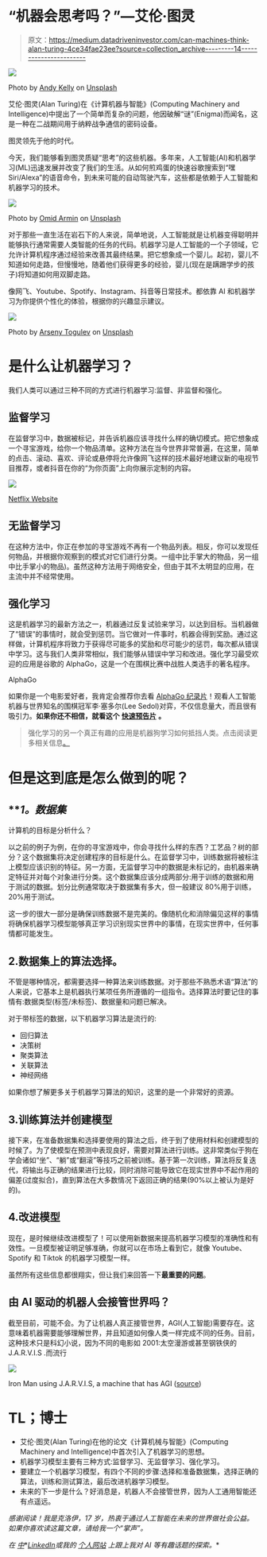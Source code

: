 # “机器会思考吗？”—艾伦·图灵

> 原文：<https://medium.datadriveninvestor.com/can-machines-think-alan-turing-4ce34fae23ee?source=collection_archive---------14----------------------->

![](img/6b7f2dd718a9aed4dd96bb2e11a9c4fd.png)

Photo by [Andy Kelly](https://unsplash.com/@askkell?utm_source=unsplash&utm_medium=referral&utm_content=creditCopyText) on [Unsplash](https://unsplash.com/s/photos/machine-learning?utm_source=unsplash&utm_medium=referral&utm_content=creditCopyText)

艾伦·图灵(Alan Turing)在《计算机器与智能》(Computing Machinery and Intelligence)中提出了一个简单而复杂的问题，他因破解“谜”(Enigma)而闻名，这是一种在二战期间用于纳粹战争通信的密码设备。

图灵领先于他的时代。

今天，我们能够看到图灵质疑“思考”的这些机器。多年来，人工智能(AI)和机器学习(ML)迅速发展并改变了我们的生活。从如何煎鸡蛋的快速谷歌搜索到“嘿 Siri/Alexa”的语音命令，到未来可能的自动驾驶汽车，这些都是依赖于人工智能和机器学习的技术。

![](img/c16756d53a10f6670e09e947ffedccae.png)

Photo by [Omid Armin](https://unsplash.com/@omidarmin?utm_source=unsplash&utm_medium=referral&utm_content=creditCopyText) on [Unsplash](https://unsplash.com/s/photos/siri?utm_source=unsplash&utm_medium=referral&utm_content=creditCopyText)

对于那些一直生活在岩石下的人来说，简单地说，人工智能就是让机器变得聪明并能够执行通常需要人类智能的任务的代码。机器学习是人工智能的一个子领域，它允许计算机程序通过经验来改善其最终结果。把它想象成一个婴儿。起初，婴儿不知道如何走路，但慢慢地，随着他们获得更多的经验，婴儿(现在是蹒跚学步的孩子)将知道如何用双脚走路。

像网飞、Youtube、Spotify、Instagram、抖音等日常技术。都依靠 AI 和机器学习为你提供个性化的体验，根据你的兴趣显示建议。

![](img/823c9752104e12a2f61e6c67e1d855ba.png)

Photo by [Arseny Togulev](https://unsplash.com/@tetrakiss?utm_source=unsplash&utm_medium=referral&utm_content=creditCopyText) on [Unsplash](https://unsplash.com/s/photos/machine-learning?utm_source=unsplash&utm_medium=referral&utm_content=creditCopyText)

# 是什么让机器学习？

我们人类可以通过三种不同的方式进行机器学习:监督、非监督和强化。

## 监督学习

在监督学习中，数据被标记，并告诉机器应该寻找什么样的确切模式。把它想象成一个寻宝游戏，给你一个物品清单。这种方法在当今世界非常普遍，在这里，简单的点击、滚动、喜欢、评论或悬停将允许像网飞这样的技术最好地建议新的电视节目推荐，或者抖音在你的“为你页面”上向你展示定制的内容。

![](img/7760f511e4b268549dc2ca39bbfce13a.png)

[Netflix Website](https://www.netflix.com/ca/)

## 无监督学习

在这种方法中，你正在参加的寻宝游戏不再有一个物品列表。相反，你可以发现任何物品，并根据你观察到的模式对它们进行分类。一组中比手掌大的物品，另一组中比手掌小的物品)。虽然这种方法用于网络安全，但由于其不太明显的应用，在主流中并不经常使用。

## 强化学习

这是机器学习的最新方法之一，机器通过反复试验来学习，以达到目标。当机器做了“错误”的事情时，就会受到惩罚。当它做对一件事时，机器会得到奖励。通过这样做，计算机程序将致力于获得尽可能多的奖励和尽可能少的惩罚，每次都从错误中学习。这与我们人类非常相似，我们能够从错误中学习和改进。强化学习最受欢迎的应用是谷歌的 AlphaGo，这是一个在围棋比赛中战胜人类选手的著名程序。

AlphaGo

如果你是一个电影爱好者，我肯定会推荐你去看 [AlphaGo 纪录片](https://www.youtube.com/watch?v=WXuK6gekU1Y)！观看人工智能机器与世界知名的围棋冠军李·塞多尔(Lee Sedol)对弈，不仅信息量大，而且很有吸引力。**如果你还不相信，就看这个** [**快速预告片**](https://www.youtube.com/watch?v=8tq1C8spV_g) **。**

> 强化学习的另一个真正有趣的应用是机器狗学习如何抵挡人类。点击阅读更多相关信息[。](https://www.wired.com/story/watch-a-robot-dog-learn-how-to-deftly-fend-off-a-human/?utm_campaign=Artificial%2BIntelligence%2BWeekly&utm_medium=email&utm_source=Artificial_Intelligence_Weekly_195)

# 但是这到底是怎么做到的呢？

## ***1。*数据集**

计算机的目标是分析什么？

以之前的例子为例，在你的寻宝游戏中，你会寻找什么样的东西？工艺品？树的部分？这个数据集将决定创建程序的目标是什么。在监督学习中，训练数据将被标注上模型应该识别的特征。另一方面，无监督学习中的数据是未标记的，由机器来确定特征并对每个对象进行分类。这个数据集应该分成两部分:用于训练的数据和用于测试的数据。划分比例通常取决于数据集有多大，但一般建议 80%用于训练，20%用于测试。

这一步的很大一部分是确保训练数据不是完美的。像随机化和消除偏见这样的事情将确保机器学习模型能够真正学习识别现实世界中的事情，在现实世界中，任何事情都可能发生。

## 2.数据集上的算法选择。

不管是哪种情况，都需要选择一种算法来训练数据。对于那些不熟悉术语“算法”的人来说，它基本上是机器执行某项任务所遵循的一组指令。选择算法时要记住的事情有:数据类型(标签/未标签)、数据量和问题已解决。

对于带标签的数据，以下机器学习算法是流行的:

*   回归算法
*   决策树
*   聚类算法
*   关联算法
*   神经网络

如果你想了解更多关于机器学习算法的知识，这里的是一个非常好的资源。

## 3.训练算法并创建模型

接下来，在准备数据集和选择要使用的算法之后，终于到了使用材料和创建模型的时候了。为了使模型在预测中表现良好，需要对算法进行训练。这非常类似于狗在学会诸如“坐”、“躺”或“翻滚”等技巧之前被训练。基于第一次训练，算法将反复迭代，将输出与正确的结果进行比较，同时消除可能导致它在现实世界中不起作用的偏差(过度拟合)，直到算法在大多数情况下返回正确的结果(90%以上被认为是好的)。

## 4.改进模型

现在，是时候继续改进模型了！可以使用新数据来提高机器学习模型的准确性和有效性。一旦模型被证明足够准确，你就可以在市场上看到它，就像 Youtube、Spotify 和 Tiktok 的机器学习模型一样。

虽然所有这些信息都很翔实，但让我们来回答一下**最重要的问题**。

## 由 AI 驱动的机器人会接管世界吗？

截至目前，可能不会。为了让机器人真正接管世界，AGI(人工智能)需要存在。这意味着机器需要能够理解世界，并且知道如何像人类一样完成不同的任务。目前，这种技术只是科幻小说，因为不同的电影如 2001:太空漫游或甚至钢铁侠的 J.A.R.V.I.S .而流行

![](img/09aec6122d085c79b7dc62303543cdda.png)

Iron Man using J.A.R.V.I.S, a machine that has AGI ([source](https://onereach.ai/if-you-had-your-own-j-a-r-v-i-s-what-artificial-intelligence-in-business-might-be-like/))

# **TL；博士**

*   艾伦·图灵(Alan Turing)在他的论文《计算机械与智能》(Computing Machinery and Intelligence)中首次引入了机器学习的思想。
*   机器学习模型主要有三种方式:监督学习、无监督学习、强化学习。
*   要建立一个机器学习模型，有四个不同的步骤:选择和准备数据集，选择正确的算法，训练和测试算法，最后改进机器学习模型。
*   未来的下一步是什么？好消息是，机器人不会接管世界，因为人工通用智能还有点遥远。

*感谢阅读！我是克洛伊，17 岁，热衷于通过人工智能在未来的世界做社会公益。如果你喜欢读这篇文章，请给我一个“掌声”。*

*在* [*中*](https://medium.com/@chloelam2407)*[*LinkedIn*](https://www.linkedin.com/in/chloe-lam-2407/)*或我的* [*个人网站*](https://chloelam.ca/) *上跟上我对 AI 等有趣话题的探索。**
